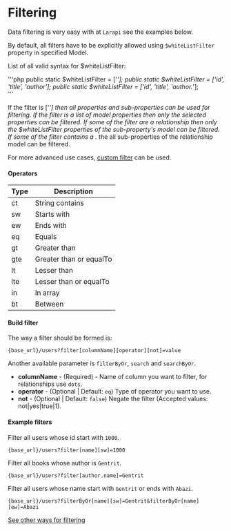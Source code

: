# Filtering

Data filtering is very easy with at `Larapi` see the examples below.

By default, all filters have to be explicitly allowed using `$whiteListFilter` property in specified Model. 

List of all valid syntax for $whiteListFilter:

'''php
public static $whiteListFilter = ['*'];
public static $whiteListFilter = ['id', 'title', 'author'];
public static $whiteListFilter = ['id', 'title', 'author.*'];  
'''

If the filter is ['*'] then all properties and sub-properties can be used for filtering.
If the filter is a list of model properties then only the selected properties can be filtered.
If some of the filter are a relationship then only the $whiteListFilter properties of the sub-property's model can be filtered.
If some of the filter contains a .* the all sub-properties of the relationship model can be filtered.

For more advanced use cases, [custom filter](advanced_usage?id=custom-filter) can be used.

#### Operators

Type | Description
---- | -----------
ct | String contains
sw | Starts with
ew | Ends with
eq | Equals
gt | Greater than
gte| Greater than or equalTo
lt | Lesser than
lte | Lesser than or equalTo
in | In array
bt | Between

#### Build filter

The way a filter should be formed is:

```console
{base_url}/users?filter[columnName][operator][not]=value
```

Another available parameter is `filterByOr`, `search` and `searchByOr`. 

* **columnName** -  (Required) - Name of column you want to filter, for relationships use `dots`.
* **operator** - (Optional | Default: `eq`) Type of operator you want to use.
* **not** - (Optional | Default: `false`) Negate the filter (Accepted values: not|yes|true|1).

#### Example filters

Filter all users whose id start with `1000`.

```console
{base_url}/users?filter[name][sw]=1000
```

Filter all books whose author is `Gentrit`.

```console
{base_url}/users?filter[author.name]=Gentrit
```

Filter all users whose name start with `Gentrit` or ends with `Abazi`.

```console
{base_url}/users?filterByOr[name][sw]=Gentrit&filterByOr[name][ew]=Abazi
```

[See other ways for filtering](filters_old.md)